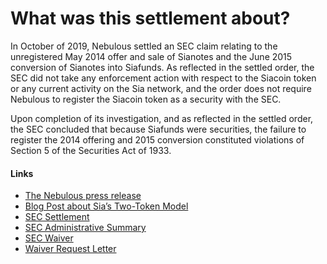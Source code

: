 # What was this settlement about?

In October of 2019, Nebulous settled an SEC claim relating to the unregistered May 2014 offer and sale of Sianotes and the June 2015 conversion of Sianotes into Siafunds. As reflected in the settled order, the SEC did not take any enforcement action with respect to the Siacoin token or any current activity on the Sia network, and the order does not require Nebulous to register the Siacoin token as a security with the SEC.

Upon completion of its investigation, and as reflected in the settled order, the SEC concluded that because Siafunds were securities, the failure to register the 2014 offering and 2015 conversion constituted violations of Section 5 of the Securities Act of 1933.

#### Links

* [The Nebulous press release](https://sia.tech/settlement2019)
* [Blog Post about Sia’s Two-Token Model](https://blog.sia.tech/the-ico-paradox-and-how-to-fix-it-3bfc61bc6eb8)
* [SEC Settlement](https://www.sec.gov/litigation/admin/2019/33-10715.pdf)
* [SEC Administrative Summary](https://www.sec.gov/enforce/33-10715-s)
* [SEC Waiver](https://www.sec.gov/rules/other/2019/33-10716.pdf)
* [Waiver Request Letter](https://www.sec.gov/divisions/corpfin/cf-noaction/2019/nebulous-093019-506.pdf)
